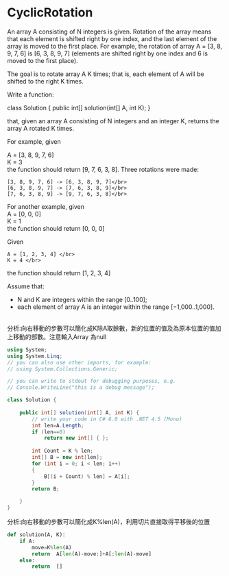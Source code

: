 # CyclicRotation
An array A consisting of N integers is given. Rotation of the array means that each element is shifted right by one index, and the last element of the array is moved to the first place. For example, the rotation of array A = [3, 8, 9, 7, 6] is [6, 3, 8, 9, 7] (elements are shifted right by one index and 6 is moved to the first place).

The goal is to rotate array A K times; that is, each element of A will be shifted to the right K times.</br>

Write a function:</br>

class Solution { public int[] solution(int[] A, int K); }</br>

that, given an array A consisting of N integers and an integer K, returns the array A rotated K times.</br>

For example, given</br>

A = [3, 8, 9, 7, 6]</br>
K = 3 </br>
the function should return [9, 7, 6, 3, 8]. Three rotations were made:</br>

    [3, 8, 9, 7, 6] -> [6, 3, 8, 9, 7]</br>
    [6, 3, 8, 9, 7] -> [7, 6, 3, 8, 9]</br>
    [7, 6, 3, 8, 9] -> [9, 7, 6, 3, 8]</br>
For another example, given </br>
    A = [0, 0, 0]</br>
    K = 1</br>
the function should return [0, 0, 0] </br>

Given </br>

    A = [1, 2, 3, 4] </br>
    K = 4 </br>
the function should return [1, 2, 3, 4] </br>

Assume that:
<ul>
    <li>N and K are integers within the range [0..100];
    <li>each element of array A is an integer within the range [−1,000..1,000].</li></br>  
</ul>



分析:向右移動的步數可以簡化成K除A取餘數，新的位置的值及為原本位置的值加上移動的部數。注意輸入Array 為null


```csharp
using System;
using System.Linq;
// you can also use other imports, for example:
// using System.Collections.Generic;

// you can write to stdout for debugging purposes, e.g.
// Console.WriteLine("this is a debug message");

class Solution {
    
	public int[] solution(int[] A, int K) {
        // write your code in C# 6.0 with .NET 4.5 (Mono)
        int len=A.Length;
        if (len==0)
            return new int[] { };    
            
        int Count = K % len;
        int[] B = new int[len];
        for (int i = 0; i < len; i++)
        {
            B[(i + Count) % len] = A[i];
        }
        return B;

    }
}
```

分析:向右移動的步數可以簡化成K%len(A)，利用切片直接取得平移後的位置

```python
def solution(A, K): 
	if A:
		move=K%len(A)
		return  A[len(A)-move:]+A[:len(A)-move] 
	else:		
		return  []
```
